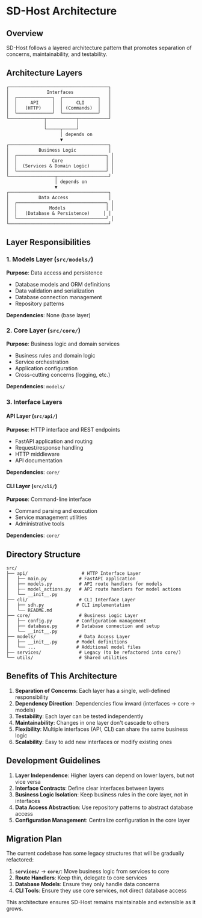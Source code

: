 # SD-Host Architecture

## Overview

SD-Host follows a layered architecture pattern that promotes separation of concerns, maintainability, and testability.

## Architecture Layers

```
┌─────────────────────────────────────┐
│              Interfaces             │
│  ┌─────────────┐  ┌─────────────┐   │
│  │     API     │  │     CLI     │   │
│  │   (HTTP)    │  │ (Commands)  │   │
│  └─────────────┘  └─────────────┘   │
└─────────────┬───────────┬───────────┘
              │           │
              └─────┬─────┘
                    │ depends on
                    ▼
┌─────────────────────────────────────┐
│           Business Logic            │
│  ┌─────────────────────────────────┐ │
│  │             Core                │ │
│  │  (Services & Domain Logic)      │ │
│  └─────────────────────────────────┘ │
└─────────────────┬───────────────────┘
                  │ depends on
                  ▼
┌─────────────────────────────────────┐
│           Data Access               │
│  ┌─────────────────────────────────┐ │
│  │            Models               │ │
│  │   (Database & Persistence)     │ │
│  └─────────────────────────────────┘ │
└─────────────────────────────────────┘
```

## Layer Responsibilities

### 1. Models Layer (`src/models/`)
**Purpose**: Data access and persistence
- Database models and ORM definitions
- Data validation and serialization
- Database connection management
- Repository patterns

**Dependencies**: None (base layer)

### 2. Core Layer (`src/core/`)
**Purpose**: Business logic and domain services
- Business rules and domain logic
- Service orchestration
- Application configuration
- Cross-cutting concerns (logging, etc.)

**Dependencies**: `models/`

### 3. Interface Layers

#### API Layer (`src/api/`)
**Purpose**: HTTP interface and REST endpoints
- FastAPI application and routing
- Request/response handling
- HTTP middleware
- API documentation

**Dependencies**: `core/`

#### CLI Layer (`src/cli/`)
**Purpose**: Command-line interface
- Command parsing and execution
- Service management utilities
- Administrative tools

**Dependencies**: `core/`

## Directory Structure

```
src/
├── api/                    # HTTP Interface Layer
│   ├── main.py            # FastAPI application
│   ├── models.py          # API route handlers for models
│   ├── model_actions.py   # API route handlers for model actions
│   └── __init__.py
├── cli/                   # CLI Interface Layer
│   ├── sdh.py            # CLI implementation
│   └── README.md
├── core/                  # Business Logic Layer
│   ├── config.py         # Configuration management
│   ├── database.py       # Database connection and setup
│   └── __init__.py
├── models/                # Data Access Layer
│   ├── __init__.py       # Model definitions
│   └── ...               # Additional model files
├── services/              # Legacy (to be refactored into core/)
└── utils/                 # Shared utilities
```

## Benefits of This Architecture

1. **Separation of Concerns**: Each layer has a single, well-defined responsibility
2. **Dependency Direction**: Dependencies flow inward (interfaces → core → models)
3. **Testability**: Each layer can be tested independently
4. **Maintainability**: Changes in one layer don't cascade to others
5. **Flexibility**: Multiple interfaces (API, CLI) can share the same business logic
6. **Scalability**: Easy to add new interfaces or modify existing ones

## Development Guidelines

1. **Layer Independence**: Higher layers can depend on lower layers, but not vice versa
2. **Interface Contracts**: Define clear interfaces between layers
3. **Business Logic Isolation**: Keep business rules in the core layer, not in interfaces
4. **Data Access Abstraction**: Use repository patterns to abstract database access
5. **Configuration Management**: Centralize configuration in the core layer

## Migration Plan

The current codebase has some legacy structures that will be gradually refactored:

1. **`services/`** → **`core/`**: Move business logic from services to core
2. **Route Handlers**: Keep thin, delegate to core services
3. **Database Models**: Ensure they only handle data concerns
4. **CLI Tools**: Ensure they use core services, not direct database access

This architecture ensures SD-Host remains maintainable and extensible as it grows.
